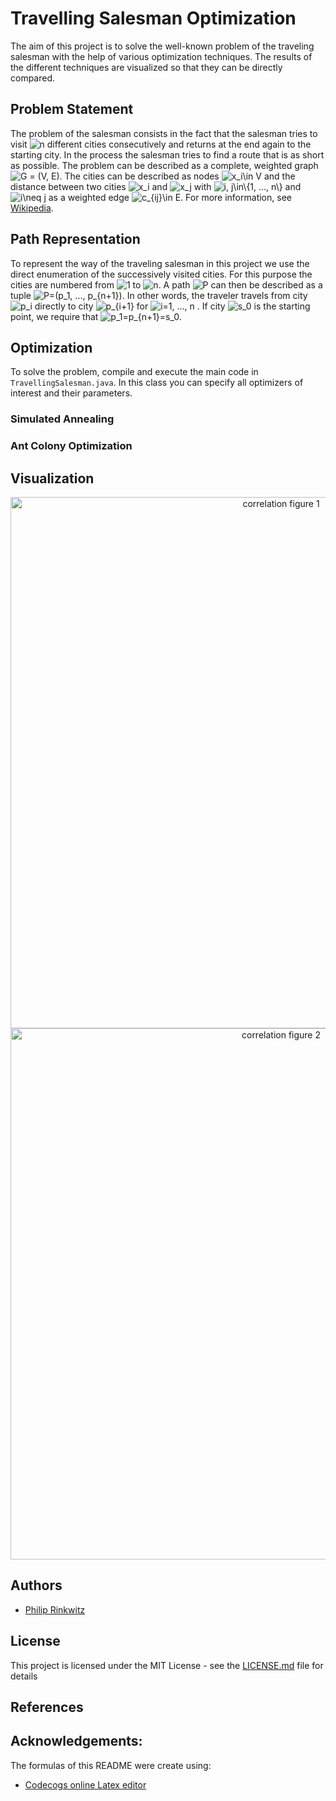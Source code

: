 # Travelling Salesman Optimization

The aim of this project is to solve the well-known problem of the traveling salesman with the help of 
various optimization techniques. The results of the different techniques are visualized so that they 
can be directly compared.

## Problem Statement 

The problem of the salesman consists in the fact that the salesman tries to visit 
<img src="https://latex.codecogs.com/gif.latex?n" title="n" />
 different cities consecutively and returns at the end again to the starting city. 
 In the process the salesman tries to 
find a route that is as short as possible. The problem can be described as a complete, 
weighted graph 
<img src="https://latex.codecogs.com/gif.latex?G&space;=&space;(V,&space;E)" title="G = (V, E)" />. 
The cities can be described as nodes <img src="https://latex.codecogs.com/gif.latex?x_i\in&space;V" title="x_i\in V" /> and the distance between two cities 
<img src="https://latex.codecogs.com/gif.latex?x_i" title="x_i" /> and <img src="https://latex.codecogs.com/gif.latex?x_j" title="x_j" /> with <img src="https://latex.codecogs.com/gif.latex?i,&space;j\in\{1,&space;...,&space;n\}" title="i, j\in\{1, ..., n\}" /> and <img src="https://latex.codecogs.com/gif.latex?i\neq&space;j" title="i\neq j" /> as a weighted edge <img src="https://latex.codecogs.com/gif.latex?c_{ij}\in&space;E" title="c_{ij}\in E" />. For more information, 
see [Wikipedia](https://en.wikipedia.org/wiki/Travelling_salesman_problem).

## Path Representation

To represent the way of the traveling salesman in this project we use the direct enumeration of the 
successively visited cities. For this purpose the cities are numbered from <img src="https://latex.codecogs.com/gif.latex?1" title="1" />
 to <img src="https://latex.codecogs.com/gif.latex?n" title="n" />. A path <img src="https://latex.codecogs.com/gif.latex?P" title="P" />
  can then be described as a tuple
   <img src="https://latex.codecogs.com/gif.latex?P=(p_1,&space;...,&space;p_{n&plus;1})" title="P=(p_1, ..., p_{n+1})" />. In other words, the traveler travels from city <img src="https://latex.codecogs.com/gif.latex?p_i" title="p_i" />
    directly to city <img src="https://latex.codecogs.com/gif.latex?p_{i&plus;1}" title="p_{i+1}" /> for <img src="https://latex.codecogs.com/gif.latex?i=1,&space;...,&space;n" title="i=1, ..., n" />
    . If city <img src="https://latex.codecogs.com/gif.latex?s_0" title="s_0" /> is the starting point, we require that <img src="https://latex.codecogs.com/gif.latex?p_1=p_{n&plus;1}=s_0" title="p_1=p_{n+1}=s_0" />.

## Optimization

To solve the problem, compile and execute the main code in ```TravellingSalesman.java```. In this class you can specify all optimizers of interest and their parameters.

### Simulated Annealing

### Ant Colony Optimization

## Visualization

<p align="center">
<img src="/img/Figure_1.png" alt="correlation figure 1" width="850">
<img src="/img/Figure_2.png" alt="correlation figure 2" width="850">
</p>

## Authors

* [Philip Rinkwitz](https://github.com/rinkwitz)

## License

This project is licensed under the MIT License - see the [LICENSE.md](LICENSE.md) file for details

## References

## Acknowledgements:

The formulas of this README were create using:
* [Codecogs online Latex editor](https://www.codecogs.com/latex/eqneditor.php)


